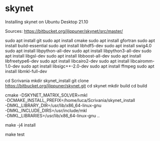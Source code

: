 # skynet
Installing skynet on Ubuntu Desktop 21.10

Sources:
https://bitbucket.org/jlippuner/skynet/src/master/

sudo apt install git
sudo apt install cmake
sudo apt install gfortran
sudo apt install build-essential
sudo apt install libhdf5-dev
sudo apt install swig4.0
sudo apt install libpython-all-dev
sudo apt install libpython3-all-dev
sudo apt install libgsl-dev
sudo apt install libboost-all-dev
sudo apt install libfreetype6-dev
sudo apt install libcairo2-dev
sudo apt install libcairomm-1.0-dev
sudo apt install libsigc++-2.0-dev
sudo apt install ffmpeg
sudo apt install libmkl-full-dev

cd Scrivania
mkdir skynet_install
git clone https://bitbucket.org/jlippuner/skynet.git
cd skynet
mkdir build
cd build

cmake -DSKYNET_MATRIX_SOLVER=mkl \
      -DCMAKE_INSTALL_PREFIX=/home/luca/Scrivania/skynet_install \
      -DMKL_LIBRARY_DIR=/usr/lib/x86_64-linux-gnu \
      -DMKL_INCLUDE_DIRS=/usr/include/mkl \
      -DMKL_LIBRARIES=/usr/lib/x86_64-linux-gnu ..
      
make -j4 install

make test
